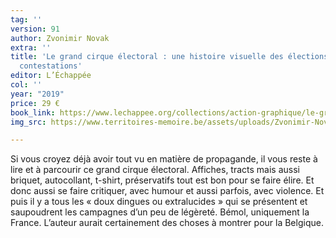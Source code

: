 ```yaml
---
tag: ''
version: 91
author: Zvonimir Novak
extra: ''
title: 'Le grand cirque électoral : une histoire visuelle des élections et de leurs
  contestations'
editor: L’Échappée
col: ''
year: "2019"
price: 29 €
book_link: https://www.lechappee.org/collections/action-graphique/le-grand-cirque-electoral
img_src: https://www.territoires-memoire.be/assets/uploads/Zvonimir-Novak-Le-grand-cirque-électoral.jpg

---
```

Si vous croyez déjà avoir tout vu en matière de propagande, il vous reste à lire et à parcourir ce grand cirque électoral. Affiches, tracts mais aussi briquet, autocollant, t-shirt, préservatifs tout est bon pour se faire élire. Et donc aussi se faire critiquer, avec humour et aussi parfois, avec violence. Et puis il y a tous les « doux dingues ou extralucides » qui se présentent et saupoudrent les campagnes d’un peu de légèreté. Bémol, uniquement la France. L’auteur aurait certainement des choses à montrer pour la Belgique.